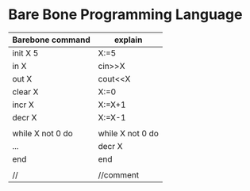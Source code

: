 # Bare Bone Programming Language

| Barebone command        | explain        |
|-------------------------|----------------|
| init X 5                | X:=5           |
| in X                    | cin>>X         |
| out X                   | cout<<X        |
| clear X                 | X:=0           |
| incr X                  | X:=X+1         |
| decr X                  | X:=X-1         |
|                         |                |
|while X not 0 do         |while X not 0 do|       
|   ...                   |  decr X        |        
|end	                    |end	  	       |        
|   			                |	               |	                 
|//                       |//comment       |       

